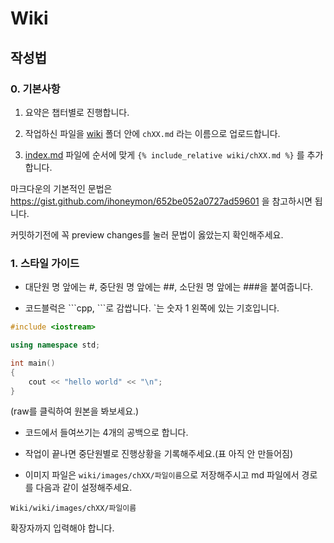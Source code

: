 # Wiki

## 작성법

### 0. 기본사항

1. 요약은 챕터별로 진행합니다.

2. 작업하신 파일을 [wiki](wiki/) 폴더 안에 `chXX.md` 라는 이름으로 업로드합니다.

3. [index.md](index.md) 파일에 순서에 맞게 `{% include_relative wiki/chXX.md %}` 를 추가합니다.

마크다운의 기본적인 문법은 https://gist.github.com/ihoneymon/652be052a0727ad59601 을 참고하시면 됩니다.

커밋하기전에 꼭 preview changes를 눌러 문법이 옳았는지 확인해주세요.

### 1. 스타일 가이드

- 대단원 명 앞에는 #, 중단원 명 앞에는 ##, 소단원 명 앞에는 ###을 붙여줍니다.

- 코드블럭은 \`\`\`cpp, \`\`\`로 감쌉니다. \`는 숫자 1 왼쪽에 있는 기호입니다.

```cpp
#include <iostream>

using namespace std;

int main()
{
    cout << "hello world" << "\n";
}
```
(raw를 클릭하여 원본을 봐보세요.)

- 코드에서 들여쓰기는 4개의 공백으로 합니다.

- 작업이 끝나면 중단원별로 진행상황을 기록해주세요.(표 아직 안 만들어짐)

- 이미지 파일은 `wiki/images/chXX/파일이름`으로 저장해주시고 md 파일에서 경로를 다음과 같이 설정해주세요.
```
Wiki/wiki/images/chXX/파일이름
```
확장자까지 입력해야 합니다.

